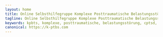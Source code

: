 ```yaml
---
layout: home
title: Online Selbsthilfegruppe Komplexe Posttraumatische Belastungsstörung
tagline: Online Selbsthilfegruppe Komplexe Posttraumatische Belastungsstörung
keywords: kpbts, komplexe, posttraumatische, belastungsstörung, cptsd, childhood, trauma, selbsthilfe, selbsthilfegruppe
canonical: https://k-ptbs.com
---
```

